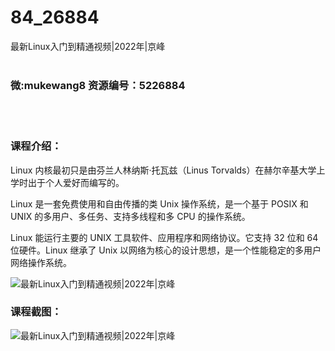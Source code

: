 # 84_26884
最新Linux入门到精通视频|2022年|京峰
<br/></br>
<h3>微:mukewang8 资源编号：5226884</h3>
<br/></br>
<h3>课程介绍：</h3>
<p><a title="查看与 Linux 相关的文章" target="_blank">Linux</a> 内核最初只是由芬兰人林纳斯·托瓦兹（Linus Torvalds）在赫尔辛基大学上学时出于个人爱好而编写的。</p>
<p><a title="查看与 Linux 相关的文章" target="_blank">Linux</a> 是一套免费使用和自由传播的类 Unix 操作系统，是一个基于 POSIX 和 UNIX 的多用户、多任务、支持多线程和多 CPU 的操作系统。</p>
<p>Linux 能运行主要的 UNIX 工具软件、应用程序和网络协议。它支持 32 位和 64 位硬件。Linux 继承了 Unix 以网络为核心的设计思想，是一个性能稳定的多用户网络操作系统。</p>
<p><img src="https://www.ko996.com/wp-content/uploads/img/2022/10/1-25-300x148.png" alt="最新Linux入门到精通视频|2022年|京峰"></p>
<div class="info-desc">
<h3>课程截图：</h3>
<p><img src="https://www.ko996.com/wp-content/uploads/img/2022/10/2-25.png" alt="最新Linux入门到精通视频|2022年|京峰"></p>


			
</div>
